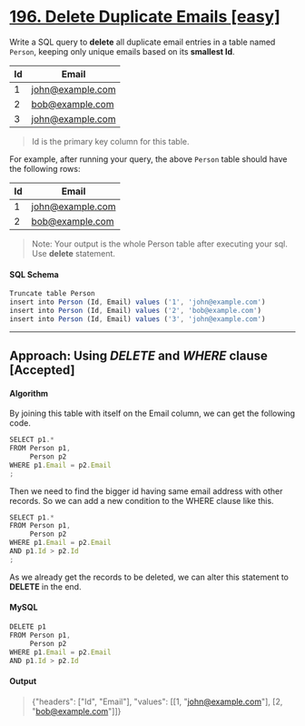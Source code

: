 # [196.	Delete Duplicate Emails [easy]](https://leetcode.com/problems/delete-duplicate-emails/)

Write a SQL query to **delete** all duplicate email entries in a table named `Person`, keeping only unique emails based on its **smallest Id**.

 Id | Email            
--|--
 1  | john@example.com 
 2  | bob@example.com  
 3  | john@example.com 

>Id is the primary key column for this table.

For example, after running your query, the above `Person` table should have the following rows:

 Id | Email            
--|--
 1  | john@example.com 
 2  | bob@example.com  

>Note: Your output is the whole Person table after executing your sql. Use **delete** statement.

#### SQL Schema
```javascript
Truncate table Person
insert into Person (Id, Email) values ('1', 'john@example.com')
insert into Person (Id, Email) values ('2', 'bob@example.com')
insert into Person (Id, Email) values ('3', 'john@example.com')
```
---
## Approach: Using _DELETE_ and _WHERE_ clause [Accepted]
#### Algorithm

By joining this table with itself on the Email column, we can get the following code.
```javascript
SELECT p1.*
FROM Person p1,
     Person p2
WHERE p1.Email = p2.Email
;
```
Then we need to find the bigger id having same email address with other records. So we can add a new condition to the WHERE clause like this.
```javascript
SELECT p1.*
FROM Person p1,
     Person p2
WHERE p1.Email = p2.Email 
AND p1.Id > p2.Id
;
```
As we already get the records to be deleted, we can alter this statement to **DELETE** in the end.

#### MySQL
```javascript
DELETE p1 
FROM Person p1,
     Person p2
WHERE p1.Email = p2.Email 
AND p1.Id > p2.Id
```
#### Output
>{"headers": ["Id", "Email"], "values": [[1, "john@example.com"], [2, "bob@example.com"]]}
